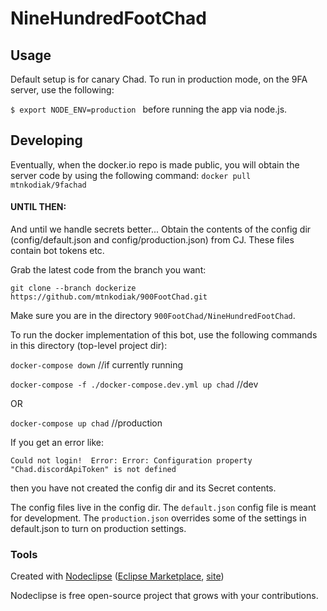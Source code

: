 

# NineHundredFootChad



## Usage

Default setup is for canary Chad.  To run in production mode, on the 9FA server, use the following:

`$ export NODE_ENV=production
`
before running the app via node.js.

## Developing

Eventually, when the docker.io repo is made public, you will obtain the server code by using the following command:
`docker pull mtnkodiak/9fachad`

#### UNTIL THEN:
And until we handle secrets better... Obtain the contents of the config dir (config/default.json and config/production.json) from CJ.  These files contain bot tokens etc.

Grab the latest code from the branch you want:

`git clone --branch dockerize https://github.com/mtnkodiak/900FootChad.git`

Make sure you are in the directory `900FootChad/NineHundredFootChad`.

To run the docker implementation of this bot, use the following commands in this directory (top-level project dir):

`docker-compose down` //if currently running

`docker-compose -f ./docker-compose.dev.yml up chad` //dev

OR

`docker-compose up chad` //production

If you get an error like:

`Could not login!  Error: Error: Configuration property "Chad.discordApiToken" is not defined`

then you have not created the config dir and its Secret contents.  

The config files live in the config dir.  The `default.json` config file is meant for development.  The `production.json` overrides some of the settings in default.json to turn on production settings.


### Tools

Created with [Nodeclipse](https://github.com/Nodeclipse/nodeclipse-1)
 ([Eclipse Marketplace](http://marketplace.eclipse.org/content/nodeclipse), [site](http://www.nodeclipse.org))   

Nodeclipse is free open-source project that grows with your contributions.
